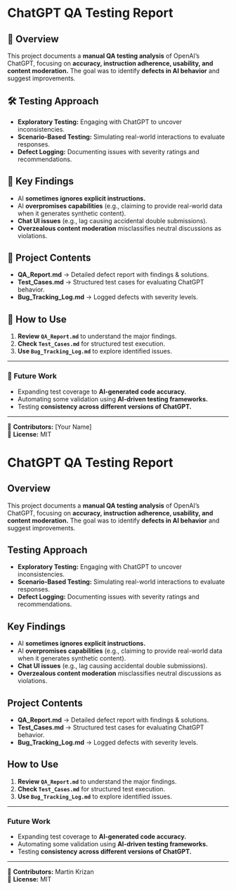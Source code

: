 # ChatGPT QA Testing Report  

## 📌 Overview  
This project documents a **manual QA testing analysis** of OpenAI’s ChatGPT, focusing on **accuracy, instruction adherence, usability, and content moderation.** The goal was to identify **defects in AI behavior** and suggest improvements.

## 🛠️ Testing Approach  
- **Exploratory Testing:** Engaging with ChatGPT to uncover inconsistencies.  
- **Scenario-Based Testing:** Simulating real-world interactions to evaluate responses.  
- **Defect Logging:** Documenting issues with severity ratings and recommendations.  

## 📝 Key Findings  
- AI **sometimes ignores explicit instructions.**  
- AI **overpromises capabilities** (e.g., claiming to provide real-world data when it generates synthetic content).  
- **Chat UI issues** (e.g., lag causing accidental double submissions).  
- **Overzealous content moderation** misclassifies neutral discussions as violations.  

## 📂 Project Contents  
- **QA_Report.md** → Detailed defect report with findings & solutions.  
- **Test_Cases.md** → Structured test cases for evaluating ChatGPT behavior.  
- **Bug_Tracking_Log.md** → Logged defects with severity levels.  

## 🚀 How to Use  
1. **Review `QA_Report.md`** to understand the major findings.  
2. **Check `Test_Cases.md`** for structured test execution.  
3. **Use `Bug_Tracking_Log.md`** to explore identified issues.  

---

### 📌 Future Work  
- Expanding test coverage to **AI-generated code accuracy.**  
- Automating some validation using **AI-driven testing frameworks.**  
- Testing **consistency across different versions of ChatGPT.**  

---

📌 **Contributors:** [Your Name]  
📌 **License:** MIT  
# ChatGPT QA Testing Report  

## Overview  
This project documents a **manual QA testing analysis** of OpenAI’s ChatGPT, focusing on **accuracy, instruction adherence, usability, and content moderation.** The goal was to identify **defects in AI behavior** and suggest improvements.

## Testing Approach  
- **Exploratory Testing:** Engaging with ChatGPT to uncover inconsistencies.  
- **Scenario-Based Testing:** Simulating real-world interactions to evaluate responses.  
- **Defect Logging:** Documenting issues with severity ratings and recommendations.  

## Key Findings  
- AI **sometimes ignores explicit instructions.**  
- AI **overpromises capabilities** (e.g., claiming to provide real-world data when it generates synthetic content).  
- **Chat UI issues** (e.g., lag causing accidental double submissions).  
- **Overzealous content moderation** misclassifies neutral discussions as violations.  

## Project Contents  
- **QA_Report.md** → Detailed defect report with findings & solutions.  
- **Test_Cases.md** → Structured test cases for evaluating ChatGPT behavior.  
- **Bug_Tracking_Log.md** → Logged defects with severity levels.  

## How to Use  
1. **Review `QA_Report.md`** to understand the major findings.  
2. **Check `Test_Cases.md`** for structured test execution.  
3. **Use `Bug_Tracking_Log.md`** to explore identified issues.  

---

### Future Work  
- Expanding test coverage to **AI-generated code accuracy.**  
- Automating some validation using **AI-driven testing frameworks.**  
- Testing **consistency across different versions of ChatGPT.**  

---

📌 **Contributors:** Martin Krizan  
📌 **License:** MIT  
